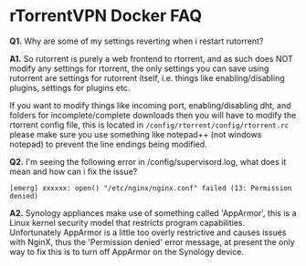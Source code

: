 # **rTorrentVPN Docker FAQ**

**Q1.** Why are some of my settings reverting when i restart rutorrent?

**A1.** So rutorrent is purely a web frontend to rtorrent, and as such does NOT modify any settings for rtorrent, the only settings you can save using rutorrent are settings for rutorrent itself, i.e. things like enabling/disabling plugins, settings for plugins etc.

If you want to modify things like incoming port, enabling/disabling dht, and folders for incomplete/complete downloads then you will have to modify the rtorrent config file, this is located in ```/config/rtorrent/config/rtorrent.rc``` please make sure you use something like notepad++ (not windows notepad) to prevent the line endings being modified.

**Q2.** I'm seeing the following error in /config/supervisord.log, what does it mean and how can i fix the issue?
```
[emerg] xxxxxx: open() "/etc/nginx/nginx.conf" failed (13: Permission denied)
```

**A2.** Synology appliances make use of something called 'AppArmor', this is a Linux kernel security model that restricts program capabilities. Unfortunately AppArmor is a little too overly restrictive and causes issues with NginX, thus the 'Permission denied' error message, at present the only way to fix this is to turn off AppArmor on the Synology device.

